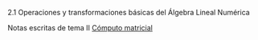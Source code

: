 2.1 Operaciones y transformaciones básicas del Álgebra Lineal Numérica


Notas escritas de tema II [Cómputo matricial](https://www.dropbox.com/sh/azwz5p69bnbamtw/AAB5t2SafFK_1XvthNT9Tflda?dl=0)

